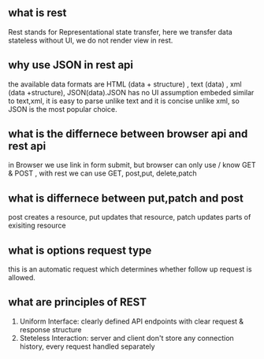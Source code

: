 ## what is rest

Rest stands for Representational state transfer, here we transfer data stateless without UI, we do not render view in rest.

## why use JSON in rest api

the available data formats are HTML (data + structure) , text (data) , xml (data +structure), JSON(data).JSON has no UI assumption embeded similar to text,xml, it is easy to parse unlike text and it is concise unlike xml, so JSON is the most popular choice.

## what is the differnece between browser api and rest api

in Browser we use link in form submit, but browser can only use / know GET & POST , with rest we can use GET, post,put, delete,patch

## what is differnece between put,patch and post

post creates a resource, put updates that resource, patch updates parts of exisiting resource

## what is options request type

this is an automatic request which determines whether follow up request is allowed.

## what are principles of REST

1. Uniform Interface: clearly defined API endpoints with clear request & response structure
2. Steteless Interaction: server and client don't store any connection history, every request handled separately

